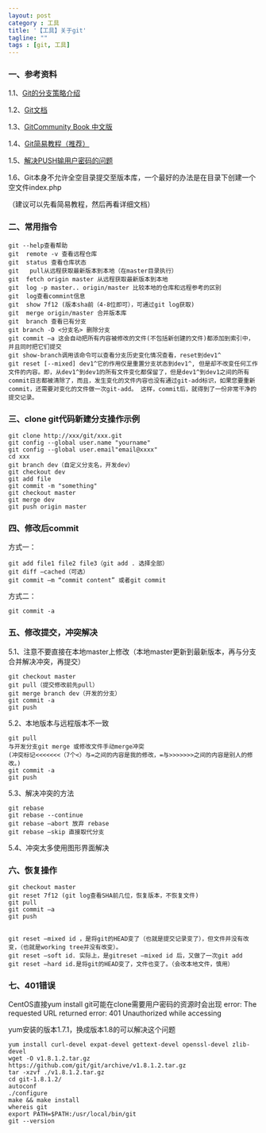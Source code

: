 ```yaml
---
layout: post
category : 工具
title: '【工具】关于git'
tagline: ""
tags : [git, 工具]
---
```


### 一、参考资料

1.1、[Git的分支策略介绍](http://www.ruanyifeng.com/blog/2012/07/git.html)

1.2、[Git文档](http://git-scm.com/book)

1.3、[GitCommunity Book 中文版](http://gitbook.liuhui998.com/index.html)

1.4、[Git简易教程（推荐）](http://www.bootcss.com/p/git-guide/ )

1.5、[解决PUSH输用户密码的问题](http://m.blog.csdn.net/blog/twlkyao/17383703)

1.6、Git本身不允许全空目录提交至版本库，一个最好的办法是在目录下创建一个空文件index.php

（建议可以先看简易教程，然后再看详细文档）

<!--break-->

### 二、常用指令

	git --help查看帮助
	git  remote -v 查看远程仓库
	git  status 查看仓库状态
	git   pull从远程获取最新版本到本地（在master目录执行）
	git  fetch origin master 从远程获取最新版本到本地
	git  log -p master.. origin/master 比较本地的仓库和远程参考的区别
	git  log查看commint信息
	git  show 7f12 (版本sha前（4-8位即可），可通过git log获取)
	git  merge origin/master 合并版本库
	git  branch 查看已有分支
	git branch -D <分支名> 删除分支
	git commit –a 这会自动把所有内容被修改的文件(不包括新创建的文件)都添加到索引中，并且同时把它们提交
	git show-branch调用该命令可以查看分支历史变化情况查看，reset到dev1^
	git reset [--mixed] dev1^它的作用仅是重置分支状态到dev1^, 但是却不改变任何工作文件的内容。即，从dev1^到dev1的所有文件变化都保留了，但是dev1^到dev1之间的所有commit日志都被清除了，而且，发生变化的文件内容也没有通过git-add标识，如果您要重新commit，还需要对变化的文件做一次git-add。 这样，commit后，就得到了一份非常干净的提交记录。

### 三、clone git代码新建分支操作示例

	git clone http://xxx/git/xxx.git
	git config --global user.name "yourname"
	git config --global user.email"email@xxxx"
	cd xxx
	git branch dev（自定义分支名，开发dev）
	git checkout dev
	git add file
	git commit -m "something"
	git checkout master
	git merge dev
	git push origin master

### 四、修改后commit

方式一：

	git add file1 file2 file3（git add . 选择全部）
	git diff –cached（可选）
	git commit –m “commit content” 或者git commit

方式二：

	git commit -a

### 五、修改提交，冲突解决

5.1、注意不要直接在本地master上修改（本地master更新到最新版本，再与分支合并解决冲突，再提交）

	git checkout master
	git pull（提交修改前先pull）
	git merge branch dev（开发的分支）
	git commit -a
	git push
 
5.2、本地版本与远程版本不一致

	git pull
	与开发分支git merge 或修改文件手动merge冲突
	(冲突标记<<<<<<<（7个<）与=之间的内容是我的修改，=与>>>>>>>之间的内容是别人的修改。)
	git commit -a
	git push
 
5.3、解决冲突的方法

	git rebase
	git rebase --continue
	git rebase –abort 放弃 rebase
	git rebase –skip 直接取代分支

5.4、冲突太多使用图形界面解决
 
### 六、恢复操作

	git checkout master
	git reset 7f12 (git log查看SHA前几位，恢复版本，不恢复文件)
	git pull
	git commit –a
	git push


	git reset –mixed id ，是将git的HEAD变了（也就是提交记录变了），但文件并没有改变，（也就是working tree并没有改变）。
	git reset –soft id. 实际上，是gitreset –mixed id 后，又做了一次git add
	git reset –hard id.是将git的HEAD变了，文件也变了。（会改本地文件，慎用）

### 七、401错误	

CentOS直接yum install git可能在clone需要用户密码的资源时会出现
error: The requested URL returned error: 401 Unauthorized while accessing

yum安装的版本1.7.1，换成版本1.8的可以解决这个问题

	yum install curl-devel expat-devel gettext-devel openssl-devel zlib-devel
	wget -O v1.8.1.2.tar.gz https://github.com/git/git/archive/v1.8.1.2.tar.gz
	tar -xzvf ./v1.8.1.2.tar.gz
	cd git-1.8.1.2/
	autoconf
	./configure
	make && make install	
	whereis git
	export PATH=$PATH:/usr/local/bin/git
	git --version



